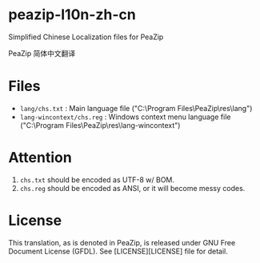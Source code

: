 # peazip-l10n-zh-cn

Simplified Chinese Localization files for PeaZip

PeaZip 简体中文翻译

# Files

- `lang/chs.txt` : Main language file ("C:\Program Files\PeaZip\res\lang\")
- `lang-wincontext/chs.reg` : Windows context menu language file ("C:\Program Files\PeaZip\res\lang-wincontext\")

# Attention

1. `chs.txt` should be encoded as UTF-8 w/ BOM.
2. `chs.reg` should be encoded as ANSI, or it will become messy codes.

# License

This translation, as is denoted in PeaZip, is released under GNU Free Document License (GFDL). See [LICENSE][LICENSE] file for detail.
